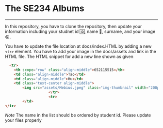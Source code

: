 # The SE234 Albums
---
In this repository,  you have to clone the repository, then update your information including your studnet id :id:, name :name_badge:, surname, and your image :stuck_out_tongue:.
 
You have to update the file location at docs/index.HTML by adding a new  `<tr>` element. You have to add your image in the docs/assets and link in the HTML file. The HTML snippet for add a new line shown as given


```html
  <tr>
    <th scope="row" class="align-middle">652115515</th>
    <td class="align-middle">Tao</td>
    <td class="align-middle">Hu</td>
    <td class="text-center align-middle">
        <img src="assets/Mebius.jpeg" class="img-thumbnail" width="200px" height="200px" alt="Coco melon"> 
                    </tr>
                    <tr>
        </td>
</tr>
```

*Note*
    The name in the list should be ordered by student id. Please update your files properly


